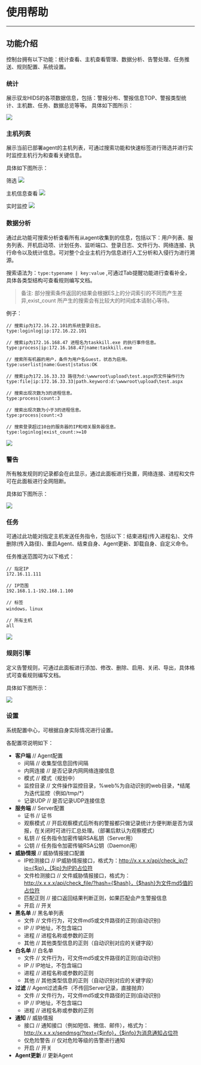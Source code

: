 # 使用帮助
----------
## 功能介绍

控制台拥有以下功能：统计查看、主机查看管理、数据分析、告警处理、任务推送、规则配置、系统设置。

### 统计

展示驭龙HIDS的各项数据信息，包括：警报分布、警报信息TOP、警报类型统计、主机数、任务、数据总览等等。
具体如下图所示：

![](./statistics.png)

### 主机列表

展示当前已部署agent的主机列表，可通过搜索功能和快速标签进行筛选并进行实时监控主机行为和查看关键信息。

具体如下图所示：

筛选
![](./host2.png)

主机信息查看
![](./host.png)

实时监控
![](./monitor.gif)

### 数据分析

通过此功能可搜索分析查看所有从agent收集到的信息，包括以下：用户列表、服务列表、开机启动项、计划任务、监听端口、登录日志、文件行为、网络连接、执行命令以及统计信息。可对整个企业主机行为信息进行人工分析和入侵行为进行溯源。

搜索语法为：`type:typename | key:value` ,可通过Tab提醒功能进行查看补全，具体各类型结构可查看规则编写文档。


> 备注: 部分搜索条件返回的结果会根据ES上的分词索引的不同而产生差异,exist_count 所产生的搜索会有比较大的时间成本请耐心等待。

例子：

	// 搜索ip为172.16.22.101的系统登录日志。
	type:loginlog|ip:172.16.22.101

	// 搜索ip为172.16.168.47 进程名为taskkill.exe 的执行事件信息。
	type:process|ip:172.16.168.47|name:taskkill.exe

	// 搜索所有机器的用户，条件为用户名Guest，状态为启用。
	type:userlist|name:Guest|status:OK
	
	// 搜索ip为172.16.33.33 路径为d:\wwwroot\upload\test.aspx的文件操作行为
	type:file|ip:172.16.33.33|path.keyword:d:\wwwroot\upload\test.aspx

	// 搜索出现次数为3的进程信息。
	type:process|count:3

	// 搜索出现次数为小于3的进程信息。
	type:process|count:<3

	// 搜索登录超过10台的服务器的IP和相关服务器信息。
	type:loginlog|exist_count:>=10

![](./search.png)

### 警告

所有触发规则的记录都会在此显示，通过此面板进行处置，网络连接、进程和文件可在此面板进行全网阻断。

具体如下图所示：

![](./no.png)

### 任务

可通过此功能对指定主机发送任务指令，包括以下：结束进程(传入进程名)、文件删除(传入路径)、重启Agent、结束自身、Agent更新、卸载自身、自定义命令。

任务推送范围可为以下格式：
	
	// 指定IP
	172.16.11.111

	// IP范围
	192.168.1.1-192.168.1.100

	// 标签
	windows，linux
	
	// 所有主机
	all

![](./task.png)

### 规则引擎

定义告警规则，可通过此面板进行添加、修改、删除、启用、关闭、导出，具体格式可查看规则编写文档。

具体如下图所示：

![](./rule.png)

### 设置

系统配置中心，可根据自身实际情况进行设置。

各配置项说明如下：
- **客户端** // Agent配置
  - 间隔 // 收集型信息回传间隔
  - 内网连接 // 是否记录内网网络连接信息
  - 模式 // 模式（规划中）
  - 监控目录 // 文件操作监控目录，%web%为自动识别的web目录，\*结尾为迭代监控（例如/tmp/\*）
  - 记录UDP // 是否记录UDP连接信息
- **服务端** // Server配置
  - 证书 // 证书
  - 观察模式 // 开启观察模式后所有的警报都只做记录统计方便判断是否为误报，在关闭时可进行汇总处理。（部署后默认为观察模式）
  - 私钥 // 任务指令加密传输RSA私钥（Server用）
  - 公钥 // 任务指令加密传输RSA公钥（Daemon用）
- **威胁情报** // 威胁情报接口配置
  - IP检测接口 // IP威胁情报接口，格式为：http://x.x.x.x/api/check_ip/?ip={$ip}，{$ip}为IP的占位符
  - 文件检测接口 // 文件威胁情报接口，格式为：http://x.x.x.x/api/check_file/?hash={$hash}，{$hash}为文件md5值的占位符
  - 匹配正则 // 接口返回结果判断正则，如果匹配会产生警报信息
  - 开启 // 开关
- **黑名单** // 黑名单列表
  - 文件 // 文件行为，可文件md5或文件路径的正则(自动识别)
  - IP // IP地址，不包含端口
  - 进程 // 进程名称或参数的正则
  - 其他 // 其他类型信息的正则（自动识别对应的关键字段）
- **白名单** // 白名单
  - 文件 // 文件行为，可文件md5或文件路径的正则(自动识别)
  - IP // IP地址，不包含端口
  - 进程 // 进程名称或参数的正则
  - 其他 // 其他类型信息的正则（自动识别对应的关键字段）
- **过滤** // Agent过滤条件（不传回Server记录，直接抛弃）
  - 文件 // 文件行为，可文件md5或文件路径的正则(自动识别)
  - IP // IP地址，不包含端口
  - 进程 // 进程名称或参数的正则
- **通知** // 威胁情报
  - 接口 // 通知接口（例如短信、微信、邮件），格式为：http://x.x.x.x/sendmsg/?text={$info}，{$info}为消息通知占位符
  - 仅危险警告 // 仅对危险等级的告警进行通知
  - 开启 // 开关
- **Agent更新** // 更新Agent